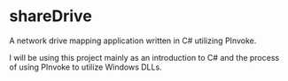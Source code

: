 shareDrive
==========

A network drive mapping application written in C# utilizing PInvoke.

I will be using this project mainly as an introduction to C# and the process of using PInvoke to utilize Windows DLLs.
